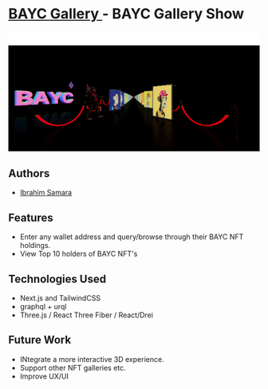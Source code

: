 # [BAYC Gallery ](https://bayc-gallery.vercel.app/) - BAYC Gallery Show 

<img src="https://github.com/IbrahimSam96/ApesGallery/blob/main/public/Background.PNG" width="600">

## Authors
- [Ibrahim Samara](https://github.com/IbrahimSam96)


## Features

- Enter any wallet address and query/browse through their BAYC NFT holdings. 
- View Top 10 holders of BAYC NFT's

## Technologies Used 

- Next.js and TailwindCSS 
- graphql + urql 
- Three.js / React Three Fiber / React/Drei

## Future Work

- INtegrate a more interactive 3D experience. 
- Support other NFT galleries etc.
- Improve UX/UI  

